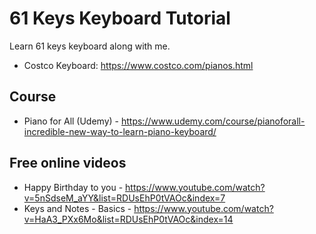 # 61 Keys Keyboard Tutorial
Learn 61 keys keyboard along with me.
- Costco Keyboard: https://www.costco.com/pianos.html

## Course
- Piano for All (Udemy) - https://www.udemy.com/course/pianoforall-incredible-new-way-to-learn-piano-keyboard/

## Free online videos
- Happy Birthday to you - https://www.youtube.com/watch?v=5nSdseM_aYY&list=RDUsEhP0tVAOc&index=7
- Keys and Notes - Basics - https://www.youtube.com/watch?v=HaA3_PXx6Mo&list=RDUsEhP0tVAOc&index=14
